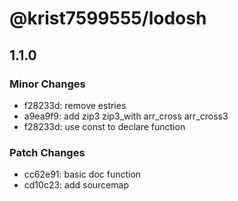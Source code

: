 # @krist7599555/lodosh

## 1.1.0

### Minor Changes

- f28233d: remove estries
- a9ea9f9: add zip3 zip3_with arr_cross arr_cross3
- f28233d: use const to declare function

### Patch Changes

- cc62e91: basic doc function
- cd10c23: add sourcemap
